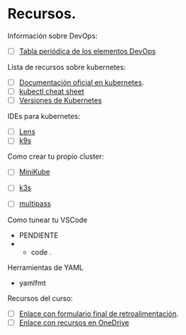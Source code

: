 # Recursos.

Información sobre DevOps:
- [ ] [Tabla periódica de los elementos DevOps](https://digital.ai/learn/devsecops-periodic-table/)

Lista de recursos sobre kubernetes:
- [ ] [Documentación oficial en kubernetes](https://kubernetes.io/es/docs/home/).
- [ ] [kubectl cheat sheet](https://kubernetes.io/docs/reference/kubectl/cheatsheet/)
- [ ] [Versiones de Kubernetes](https://kubernetes.io/releases/)

IDEs para kubernetes:
- [ ] [Lens](https://k8slens.dev/)
- [ ] [k9s](https://k9scli.io/)

Como crear tu propio cluster:
- [ ] [MiniKube](https://minikube.sigs.k8s.io/docs/start/)
- [ ] [k3s](https://k3s.io/)
- [ ] [multipass](https://multipass.run/)


Como tunear tu VSCode
- PENDIENTE
- - code .

Herramientas de YAML
- yamlfmt 

Recursos del curso:
- [ ] [Enlace con formulario final de retroalimentación](https://forms.office.com/Pages/ResponsePage.aspx?id=2sqCWS7YOU-qghbzEefnlnBB0KLoFw9AoxW615hjNXVUOVJVU0VJUk1QSVIzU0ZRWjM5RkdKVktJMS4u).
- [ ] [Enlace con recursos en OneDrive](https://loyalinfinitybarcelona-my.sharepoint.com/:f:/g/personal/formadortres_grupoloyal_es/EtSrKqrMWBdMhqmYgp6uqmsB1dBwJfwCf5Sv5cA1XOELBA?e=Wkb9gl)